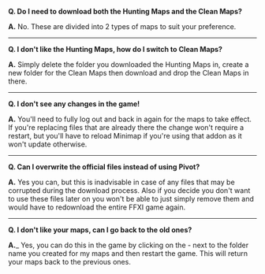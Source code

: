 __Q. Do I need to download both the Hunting Maps and the Clean Maps?__

__A.__ No.  These are divided into 2 types of maps to suit your preference.

____
__Q. I don't like the Hunting Maps, how do I switch to Clean Maps?__

__A.__ Simply delete the folder you downloaded the Hunting Maps in, create a new folder for the Clean Maps then download and drop the Clean Maps in there.

____
__Q. I don't see any changes in the game!__

__A.__ You'll need to fully log out and back in again for the maps to take effect.
If you're replacing files that are already there the change won't require a restart, but you'll have to reload Minimap if you're using that addon 
as it won't update otherwise.

____
__Q. Can I overwrite the official files instead of using Pivot?__

__A.__ Yes you can, but this is inadvisable in case of any files that may be corrupted during the download process.  Also if you decide you don't want to 
use these files later on you won't be able to just simply remove them and would have to redownload the entire FFXI game again.

____
__Q. I don't like your maps, can I go back to the old ones?__

__A.___ Yes, you can do this in the game by clicking on the - next to the folder name you created for my maps and then restart the game.  This will return 
your maps back to the previous ones.
